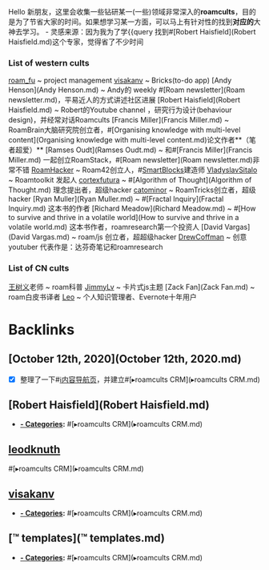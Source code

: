 Hello 新朋友，这里会收集一些钻研某一(一些)领域非常深入的**roamcults**，目的是为了节省大家的时间。如果想学习某一方面，可以马上有针对性的找到**对应的**大神去学习。
    - 灵感来源：因为我为了学{{query 找到#[Robert Haisfield](Robert Haisfield.md)这个专家，觉得省了不少时间
### List of western cults
[roam_fu](roam_fu.md) ~ project management
[visakanv](visakanv.md) ~ Bricks(to-do app)
[Andy Henson](Andy Henson.md) ~ Andy的 weekly #[Roam newsletter](Roam newsletter.md)，平易近人的方式讲述社区进展
[Robert Haisfield](Robert Haisfield.md) ~ Robert的Youtube channel ，研究行为设计(behaviour design)，并经常对话Roamcults
[Francis Miller](Francis Miller.md) ~ RoamBrain大脑研究院创立者，#[Organising knowledge with multi-level content](Organising knowledge with multi-level content.md)论文作者**（笔者超爱）**
[Ramses Oudt](Ramses Oudt.md) ~ 和#[Francis Miller](Francis Miller.md) 一起创立RoamStack，#[Roam newsletter](Roam newsletter.md)非常不错
[RoamHacker](RoamHacker.md) ~ Roam42创立人，#[SmartBlocks](SmartBlocks.md)建造师
[VladyslavSitalo](VladyslavSitalo.md) ~ Roamtoolkit 发起人
[cortexfutura](cortexfutura.md) ~ #[Algorithm of Thought](Algorithm of Thought.md) 理念提出者，超级hacker
[catominor](catominor.md) ~ RoamTricks创立者，超级hacker
[Ryan Muller](Ryan Muller.md) ~ #[Fractal Inquiry](Fractal Inquiry.md) 这本书的作者
[Richard Meadow](Richard Meadow.md) ~ #[How to survive and thrive in a volatile world](How to survive and thrive in a volatile world.md) 这本书作者，roamresearch第一个投资人
[David Vargas](David Vargas.md) ~ roam/js 创立者，超超级hacker
[DrewCoffman](DrewCoffman.md) ~ 创意youtuber 代表作是：达芬奇笔记和roamresearch
### List of CN cults
[王树义](王树义.md)老师 ~ roam科普
[JimmyLv](JimmyLv.md) ~ 卡片式js主题
[Zack Fan](Zack Fan.md) ~ roam白皮书译者
[Leo]([leodknuth](leodknuth.md)) ~ 个人知识管理者、Evernote十年用户


# Backlinks
## [October 12th, 2020](October 12th, 2020.md)
- [x] 整理了一下#[ℹ︎内容导航页](ℹ︎内容导航页.md)，并建立#[▸roamcults CRM](▸roamcults CRM.md)

## [Robert Haisfield](Robert Haisfield.md)
- **[- Categories](- Categories.md):** #[▸roamcults CRM](▸roamcults CRM.md)

## [leodknuth](leodknuth.md)

#[▸roamcults CRM](▸roamcults CRM.md)

## [visakanv](visakanv.md)
- **[- Categories](- Categories.md):** #[▸roamcults CRM](▸roamcults CRM.md)

## [™ templates](™ templates.md)
- **[- Categories](- Categories.md):** #[▸roamcults CRM](▸roamcults CRM.md)

